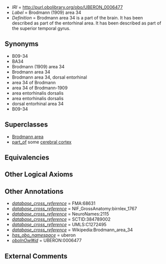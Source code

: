  * *IRI* = http://purl.obolibrary.org/obo/UBERON_0006477
 * *Label* = Brodmann (1909) area 34
 * *Definition* = Brodmann area 34 is a part of the brain. It has been described as part of the entorhinal area. It has been described as part of the superior temporal gyrus.

## Synonyms

 * B09-34
 * BA34
 * Brodmann (1909) area 34
 * Brodmann area 34
 * Brodmann area 34, dorsal entorhinal
 * area 34 of Brodmann
 * area 34 of Brodmann-1909
 * area entorhinalis dorsalis
 * area entorhinalis dorsalis
 * dorsal entorhinal area 34
 * B09-34

## Superclasses

 * [Brodmann area](../../UBERON/29/UBERON_0013529.md)
 * [part_of](../../BFO/50/BFO_0000050.md) some [cerebral cortex](../../UBERON/56/UBERON_0000956.md)

## Equivalencies


## Other Logical Axioms


## Other Annotations

 * *[database_cross_reference](../../ef/oboInOwl#hasDbXref.md)* = FMA:68631
 * *[database_cross_reference](../../ef/oboInOwl#hasDbXref.md)* = NIF_GrossAnatomy:birnlex_1767
 * *[database_cross_reference](../../ef/oboInOwl#hasDbXref.md)* = NeuroNames:2115
 * *[database_cross_reference](../../ef/oboInOwl#hasDbXref.md)* = SCTID:384789002
 * *[database_cross_reference](../../ef/oboInOwl#hasDbXref.md)* = UMLS:C1272495
 * *[database_cross_reference](../../ef/oboInOwl#hasDbXref.md)* = Wikipedia:Brodmann_area_34
 * *[has_obo_namespace](../../ce/oboInOwl#hasOBONamespace.md)* = uberon
 * *[oboInOwl#id](../../id/oboInOwl#id.md)* = UBERON:0006477

## External Comments

